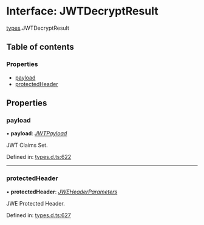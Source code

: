 # Interface: JWTDecryptResult

[types](../modules/types.md).JWTDecryptResult

## Table of contents

### Properties

- [payload](types.jwtdecryptresult.md#payload)
- [protectedHeader](types.jwtdecryptresult.md#protectedheader)

## Properties

### payload

• **payload**: [*JWTPayload*](types.jwtpayload.md)

JWT Claims Set.

Defined in: [types.d.ts:622](https://github.com/panva/jose/blob/v3.11.0/src/types.d.ts#L622)

___

### protectedHeader

• **protectedHeader**: [*JWEHeaderParameters*](types.jweheaderparameters.md)

JWE Protected Header.

Defined in: [types.d.ts:627](https://github.com/panva/jose/blob/v3.11.0/src/types.d.ts#L627)
